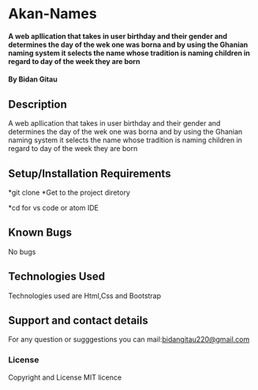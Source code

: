 # Akan-Names
####  A web apllication that takes in user birthday and their gender and determines the day of the wek one was borna and by using the Ghanian naming system it selects the name whose tradition is naming children in regard to day of the week they are born
#### By Bidan Gitau
## Description
A web apllication that takes in user birthday and their gender and determines the day of the wek one was borna and by using the Ghanian naming system it selects the name whose tradition is naming children in regard to day of the week they are born
## Setup/Installation Requirements
*git clone <project repository>
*Get to the project diretory

*cd <project directory>
for vs code or atom IDE

## Known Bugs
No bugs  
## Technologies Used
Technologies used are Html,Css and Bootstrap
## Support and contact details
For any question or sugggestions you can mail:bidangitau220@gmail.com
### License
Copyright and License MIT licence